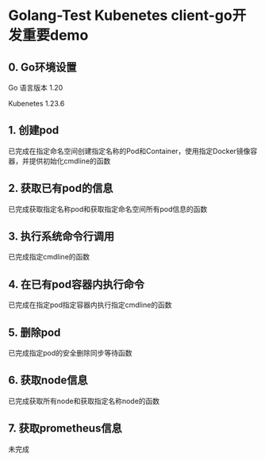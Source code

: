 # Golang-Test Kubenetes client-go开发重要demo

## 0. Go环境设置
Go 语言版本 1.20

Kubenetes 1.23.6

## 1. 创建pod
已完成在指定命名空间创建指定名称的Pod和Container，使用指定Docker镜像容器，并提供初始化cmdline的函数

## 2. 获取已有pod的信息
已完成获取指定名称pod和获取指定命名空间所有pod信息的函数

## 3. 执行系统命令行调用
已完成指定cmdline的函数

## 4. 在已有pod容器内执行命令
已完成在指定pod指定容器内执行指定cmdline的函数

## 5. 删除pod
已完成指定pod的安全删除同步等待函数

## 6. 获取node信息
已完成获取所有node和获取指定名称node的函数

## 7. 获取prometheus信息
未完成
